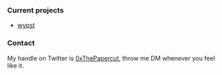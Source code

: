 ### Current projects
- [wypst](https://github.com/0xpapercut/wypst)
### Contact
My handle on Twitter is [0xThePapercut](https://twitter.com/0xThePapercut), throw me DM whenever you feel like it.
